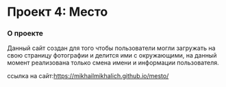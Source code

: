 # Проект 4: Место

### О проекте

Данный сайт создан для того чтобы пользователи могли загружать на свою страницу фотографии и делится ими с окружающими, на данный момент реализована только смена имени и информации пользователя.

ссылка на сайт:https://mikhailmikhalich.github.io/mesto/
